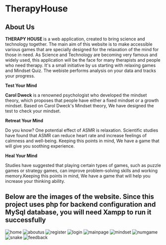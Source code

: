 # TherapyHouse
<h2>About Us</h2>
              <p><b>THERAPY HOUSE </b> is a web application, created to bring science and technology together. The main
                aim of this website is to make accessible various games that are specially designed for the relaxation of the mind for those in need. 
                As Science and Technology are becoming very famous and widely used, this application will be the face for many therapists and people who need therapy.
                It's a small initiative by us starting with relaxing games and Mindset Quiz.
                The webiste performs analysis on your data and tracks your progress.</p>
                
  <div class="achievements">
      <div class="work">
        <i class="fa-solid fa-brain"></i>        
        <p class="work-heading"><b>Test Your Mind</b></p>
        <p class="work-text"><b>Carol Dweck</b> is a renowned psychologist who developed the mindset theory, which proposes that people have either a fixed mindset or a growth mindset. Based on Carol Dweck's Mindset theory, We have designed the test to check your mindset. </p>
      </div>
      <div class="work">
        <i class="fa-solid fa-spa"></i>
        <p class="work-heading"><b>Retreat Your Mind</b></p>
        <p class="work-text">Do you know? One potential effect of ASMR is relaxation. Scientific studies have found that ASMR can reduce heart rate and increase feelings of calmness and well-being. Keeping this points in mind, We have a game that will give you soothing experience.</p>
      </div>
      <div class="work">
        <i class="fa-solid fa-heart"></i>
        <p class="work-heading"><b>Heal Your Mind</b></p>
        <p class="work-text">Studies have suggested that playing certain types of games, such as puzzle games or strategy games, can improve problem-solving skills and working memory.Keeping this points in mind, We have a game that will help you increase your thinking ability.</p>
      </div>
    </div>
 
 <h2>Below are the images of the website. 
 Since this project uses php for backend configuration and MySql database, you will need Xampp to run it successfully</h2>
 
![home](https://user-images.githubusercontent.com/98754992/236260067-41eb77a7-a095-4ec9-a48b-222f6bcb77c3.jpeg)
![aboutus](https://user-images.githubusercontent.com/98754992/236259852-272c61bc-1662-4b3c-9ad0-372be31615c2.jpeg)
![register](https://user-images.githubusercontent.com/98754992/236260046-a6e44961-e62c-46ab-84c8-22049a829375.jpeg)
![login](https://user-images.githubusercontent.com/98754992/236260074-980311f3-868e-4e23-bc89-eb6b2c489279.jpeg)
![mainpage](https://user-images.githubusercontent.com/98754992/236260077-fff466c6-e0d1-4172-8bde-b854561bd30a.jpeg)
![mindset](https://user-images.githubusercontent.com/98754992/236260029-9ed1cdeb-251f-4e6f-9438-2047b22b9d08.jpeg)
![numgame](https://user-images.githubusercontent.com/98754992/236260040-7a1f901b-e29c-4388-a900-c800f137ac04.jpeg)
![snake](https://user-images.githubusercontent.com/98754992/236260052-0c7656f0-46c6-42c7-a90f-cc92f7d8ed61.jpeg)
![feedback](https://user-images.githubusercontent.com/98754992/236260062-f70f27bc-e9d9-4069-b326-8fba2209fb4c.jpeg)

